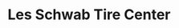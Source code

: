 ---
title: "Les Schwab Tire Center"
url: /renton/les-schwab-tire-center-rainier-avenue-south/
shop: Reifen
---